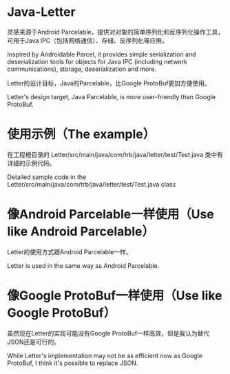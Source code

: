# Java-Letter
灵感来源于Android Parcelable，提供对对象的简单序列化和反序列化操作工具，可用于Java IPC（包括网络通信）、存储、反序列化等应用。

Inspired by Androidable Parcel, it provides simple serialization and deserialization tools for objects for Java IPC (including network communications), storage, deserialization and more.

Letter的设计目标，Java的Parcelable，比Google ProtoBuf更加方便使用。

Letter's design target, Java Parcelable, is more user-friendly than Google ProtoBuf.

# 使用示例（The example）
在工程根目录的 Letter/src/main/java/com/trb/java/letter/test/Test.java 类中有详细的示例代码。

Detailed sample code in the Letter/src/main/java/com/trb/java/letter/test/Test.java class

# 像Android Parcelable一样使用（Use like Android Parcelable）
Letter的使用方式跟Android Parcelable一样。

Letter is used in the same way as Android Parcelable.

# 像Google ProtoBuf一样使用（Use like Google ProtoBuf）
虽然现在Letter的实现可能没有Google ProtoBuf一样高效，但是我认为替代JSON还是可行的。

While Letter's implementation may not be as efficient now as Google ProtoBuf, I think it's possible to replace JSON.

